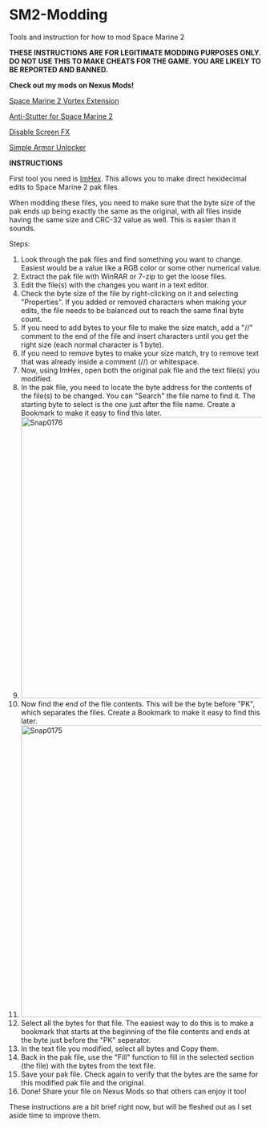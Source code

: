 # SM2-Modding
Tools and instruction for how to mod Space Marine 2

**THESE INSTRUCTIONS ARE FOR LEGITIMATE MODDING PURPOSES ONLY. DO NOT USE THIS TO MAKE CHEATS FOR THE GAME. YOU ARE LIKELY TO BE REPORTED AND BANNED.**

**Check out my mods on Nexus Mods!**

[Space Marine 2 Vortex Extension](https://www.nexusmods.com/site/mods/961)

[Anti-Stutter for Space Marine 2](https://www.nexusmods.com/warhammer40000spacemarine2/mods/1)

[Disable Screen FX](https://www.nexusmods.com/warhammer40000spacemarine2/mods/29)

[Simple Armor Unlocker](https://www.nexusmods.com/warhammer40000spacemarine2/mods/61?tab=posts)


**INSTRUCTIONS**

First tool you need is [ImHex](https://github.com/WerWolv/ImHex). This allows you to make direct hexidecimal edits to Space Marine 2 pak files. 

When modding these files, you need to make sure that the byte size of the pak ends up being exactly the same as the original, with all files inside having the same size and CRC-32 value as well. This is easier than it sounds.


Steps:
1. Look through the pak files and find something you want to change. Easiest would be a value like a RGB color or some other numerical value.
2. Extract the pak file with WinRAR or 7-zip to get the loose files.
3. Edit the file(s) with the changes you want in a text editor.
4. Check the byte size of the file by right-clicking on it and selecting "Properties". If you added or removed characters when making your edits, the file needs to be balanced out to reach the same final byte count. 
5. If you need to add bytes to your file to make the size match, add a "//" comment to the end of the file and insert characters until you get the right size (each normal character is 1 byte).
6. If you need to remove bytes to make your size match, try to remove text that was already inside a comment (//) or whitespace.
7. Now, using ImHex, open both the original pak file and the text file(s) you modified.
8. In the pak file, you need to locate the byte address for the contents of the file(s) to be changed. You can "Search" the file name to find it. The starting byte to select is the one just after the file name. Create a Bookmark to make it easy to find this later.
9. <img width="560" alt="Snap0176" src="https://github.com/user-attachments/assets/537e6236-de7b-49a2-85b1-ec90f3775521">
10. Now find the end of the file contents. This will be the byte before "PK", which separates the files. Create a Bookmark to make it easy to find this later.
11. <img width="582" alt="Snap0175" src="https://github.com/user-attachments/assets/727fb4d6-5db2-48d3-84a0-f1559a85a8da">
12. Select all the bytes for that file. The easiest way to do this is to make a bookmark that starts at the beginning of the file contents and ends at the byte just before the "PK" seperator.
13. In the text file you modified, select all bytes and Copy them.
14. Back in the pak file, use the "Fill" function to fill in the selected section (the file) with the bytes from the text file.
15. Save your pak file. Check again to verify that the bytes are the same for this modified pak file and the original.
16. Done! Share your file on Nexus Mods so that others can enjoy it too!

These instructions are a bit brief right now, but will be fleshed out as I set aside time to improve them.


